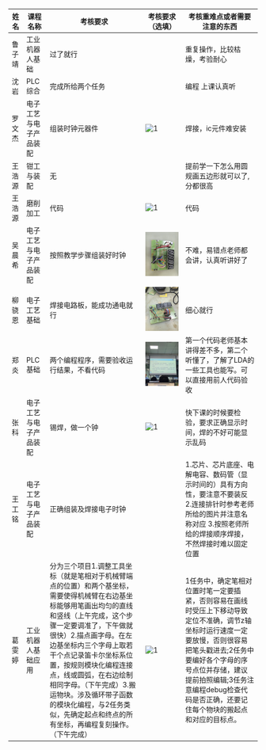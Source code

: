 | 姓名   | 课程名称               | 考核要求                                                     | 考核要求（选填）                                           | 考核重难点或者需要注意的东西                                 |
| ------ | ---------------------- | ------------------------------------------------------------ | ---------------------------------------------------------- | ------------------------------------------------------------ |
| 鲁子靖 | 工业机器人基础         | 过了就行                                                     |                                                            | 重复操作，比较枯燥，考验耐心                                 |
| 沈岩   | PLC综合                | 完成所给两个任务                                             |                                                            | 编程 上课认真听                                              |
| 罗文杰 | 电子工艺与电子产品装配 | 组装时钟元器件                                               | ![1](https://github.com/captainwhite147/Engineering-Training/blob/main/pic/HAPPY%E2%98%86AlterEgo_2024-09-04%2019.00.42_IMG_20240904_162344.jpg) | 焊接，ic元件难安装                                           |
| 王浩源 | 钳工与装配             | 无                                                           |                                                            | 提前学一下怎么用圆规画五边形就可以了,分都很高                |
| 王浩源 | 磨削加工               | 代码                                                         | ![1](https://github.com/captainwhite147/Engineering-Training/blob/main/pic/A%20FW%20in%20CSE_2024-09-04%2019.21.28_Image_1725448817621.jpg)    | 代码                                                         |
| 吴晨希 | 电子工艺与电子产品装配 | 按照教学步骤组装好时钟                                       | ![1](https://github.com/captainwhite147/Engineering-Training/blob/main/pic/Hashcat_2024-09-04%2019.43.17_mmexport1725441615680.jpg)      | 不难，易错点老师都会讲，认真听讲好了                         |
| 柳骁恩 | 电子工艺基础           | 焊接电路板，能成功通电就行                                   | ![1](https://github.com/captainwhite147/Engineering-Training/blob/main/pic/%E5%9F%B9%E6%A0%B9%E8%8A%9D%E5%A3%AB_2024-09-04%2019.52.40_IMG_20240904_170335.jpg)       | 细心就行                                                     |
| 郑炎   | PLC基础                | 两个编程程序，需要验收运行结果，不看代码                     | ![1](https://github.com/captainwhite147/Engineering-Training/blob/main/pic/%E8%BE%9E%E5%BF%A7_2024-09-04%2021.50.05_IMG_20240904_151221.jpg)           | 第一个代码老师基本讲得差不多，第二个听懂了，了解了LDA的一些工具也能写。可以直接用前人代码验收 |
| 张科   | 电子工艺与电子产品装配 | 锡焊，做一个钟                                               | ![1](https://github.com/captainwhite147/Engineering-Training/blob/main/pic/%E5%90%9B%E8%8E%AB%E7%AC%91_2024-09-04%2021.56.11_IMG_20240904_214629.jpg)        | 快下课的时候要检验，要求正确显示时间，焊的不好可能显示乱码   |
| 王工铭 | 电子工艺与电子产品装配 | 正确组装及焊接电子时钟                                       |                                                            | 1.芯片、芯片底座、电解电容、数码管（显示时间的）具有方向性，要注意不要装反 2.连接排针时参考老师所给的图片并注意名称对应 3.按照老师所给的焊接顺序焊接，不然焊接时难以固定位置 |
| 葛雯婷 | 工业机器人基础应用     | 分为三个项目1.调整工具坐标（就是笔相对于机械臂端点的位置）和两个基坐标，需要使得机械臂在右边基坐标能够用笔画出均匀的直线和竖线（上午完成，这个步骤一定要调准了，下午做就很快）2.描点画字母。在左边基坐标内三个字母上取若干个点记录笛卡尔坐标系位置，按规则模块化编程连接点，线或圆弧，在右边绘制相同字母。（下午完成）3.搬运物块。涉及循环带子函数的模块化编程，与2任务类似，先确定起点和终点的所有坐标，再编程复刻操作。（下午完成） | ![1](https://github.com/captainwhite147/Engineering-Training/blob/main/pic/%E7%B3%96%E8%9B%8B%E7%99%BD_2024-09-04%2023.23.48_IMG_20240904_145238.jpg)         | 1任务中，确定笔相对位置时笔一定要插紧，否则容易在画线时受压上下移动导致定位不准确，调节z轴坐标时运行速度一定要放慢，否则很容易把笔头戳进去;2任务中要编好各个字母的序号点位并存储，建议提前拍照编辑;3任务注意编程debug检查代码是否正确，还要记住每个物块的搬起点和对应的目标点。 |
